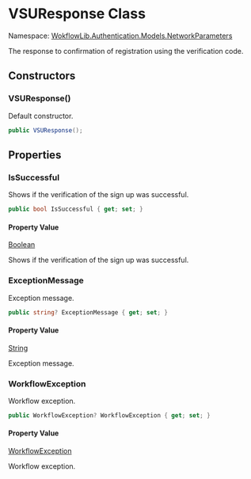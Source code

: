 # VSUResponse Class 

Namespace: [WokflowLib.Authentication.Models.NetworkParameters](WokflowLib.Authentication.Models.NetworkParameters.md)

The response to confirmation of registration using the verification code.

## Constructors

### VSUResponse()

Default constructor.

```C#
public VSUResponse();
```

## Properties

### IsSuccessful

Shows if the verification of the sign up was successful.

```C#
public bool IsSuccessful { get; set; }
```

#### Property Value

[Boolean](https://learn.microsoft.com/en-us/dotnet/api/system.boolean)

Shows if the verification of the sign up was successful.

### ExceptionMessage

Exception message.

```C#
public string? ExceptionMessage { get; set; }
```

#### Property Value

[String](https://learn.microsoft.com/en-us/dotnet/api/system.string)

Exception message.

### WorkflowException

Workflow exception.

```C#
public WorkflowException? WorkflowException { get; set; }
```

#### Property Value

[WorkflowException](https://github.com/alexeysp11/workflow-lib/blob/main/docs/Models/ErrorHandling/WorkflowException.md)

Workflow exception.
